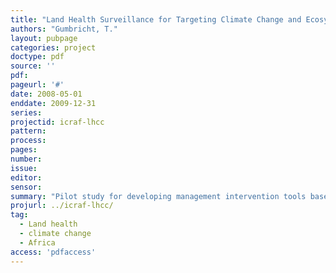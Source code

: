 ```yaml
---
title: "Land Health Surveillance for Targeting Climate Change and Ecosystem Management Interventions in Africa"
authors: "Gumbricht, T."
layout: pubpage
categories: project
doctype: pdf
source: ''
pdf:
pageurl: '#'
date: 2008-05-01
enddate: 2009-12-31
series:
projectid: icraf-lhcc
pattern:
process:
pages:
number:
issue:
editor:
sensor:
summary: "Pilot study for developing management intervention tools based on spatial mapping and monitoring of natural resources from remote sensing data and other publicly available spatial data sources. Results included automated work flows for spatial data processing and definition of suitable indexes and indicators to use for management interventions."
projurl: ../icraf-lhcc/
tag:
  - Land health
  - climate change
  - Africa
access: 'pdfaccess'
---
```

